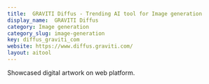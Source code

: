 ```yaml
---
title:  GRAVITI Diffus - Trending AI tool for Image generation
display_name:  GRAVITI Diffus
category: Image generation
category_slug: image-generation
key: diffus_graviti_com
website: https://www.diffus.graviti.com/
layout: aitool
---
```


Showcased digital artwork on web platform.
